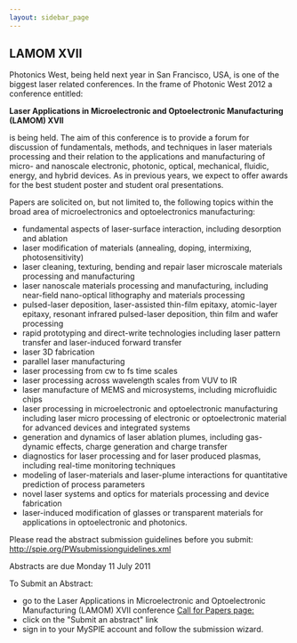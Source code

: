 ```yaml
---
layout: sidebar_page
---
```


## LAMOM XVII

<!--break-->
Photonics West, being held next year in San Francisco, USA, is one of the biggest laser related conferences. In the frame of Photonic West 2012 a conference entitled:  

**Laser Applications in Microelectronic and Optoelectronic Manufacturing (LAMOM) XVII**
  
is being held. The aim of this conference is to provide a forum for discussion of fundamentals, methods, and techniques in laser materials processing and their relation to the applications and manufacturing of micro- and nanoscale electronic, photonic, optical, mechanical, fluidic, energy, and hybrid devices. As in previous years, we expect to offer awards for the best student poster and student oral presentations. 

Papers are solicited on, but not limited to, the following topics within the broad area of microelectronics and optoelectronics manufacturing: 
  
* fundamental aspects of laser-surface interaction, including desorption and ablation   
* laser modification of materials (annealing, doping, intermixing, photosensitivity)  
* laser cleaning, texturing, bending and repair 
laser microscale materials processing and manufacturing  
* laser nanoscale materials processing and manufacturing, including near-field nano-optical lithography and materials processing  
* pulsed-laser deposition, laser-assisted thin-film epitaxy, atomic-layer epitaxy, resonant infrared pulsed-laser deposition, thin film and wafer processing   
* rapid prototyping and direct-write technologies including laser pattern transfer and laser-induced forward transfer   
* laser 3D fabrication   
* parallel laser manufacturing   
* laser processing from cw to fs time scales   
* laser processing across wavelength scales from VUV to IR  
* laser manufacture of MEMS and microsystems, including microfluidic chips   
* laser processing in microelectronic and optoelectronic manufacturing including laser micro processing of electronic or optoelectronic material for advanced devices and integrated systems   
* generation and dynamics of laser ablation plumes, including gas-dynamic effects, charge generation and charge transfer   
* diagnostics for laser processing and for laser produced plasmas, including real-time monitoring techniques   
* modeling of laser-materials and laser-plume interactions for quantitative prediction of process parameters   
* novel laser systems and optics for materials processing and device fabrication   
* laser-induced modification of glasses or transparent materials for applications in optoelectronic and photonics.  
  
Please read the abstract submission guidelines before you submit: 
http://spie.org/PWsubmissionguidelines.xml 
 
Abstracts are due Monday 11 July 2011 

To Submit an Abstract:   
- go to the Laser Applications in Microelectronic and Optoelectronic Manufacturing (LAMOM) XVII conference [Call for Papers page:](http://spie.org/LA110)
- click on the "Submit an abstract" link   
- sign in to your MySPIE account and follow the submission wizard.